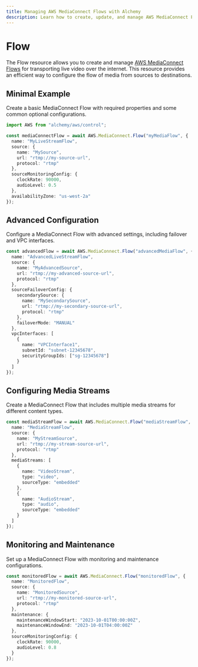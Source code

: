 ```yaml
---
title: Managing AWS MediaConnect Flows with Alchemy
description: Learn how to create, update, and manage AWS MediaConnect Flows using Alchemy Cloud Control.
---
```


# Flow

The Flow resource allows you to create and manage [AWS MediaConnect Flows](https://docs.aws.amazon.com/mediaconnect/latest/userguide/) for transporting live video over the internet. This resource provides an efficient way to configure the flow of media from sources to destinations.

## Minimal Example

Create a basic MediaConnect Flow with required properties and some common optional configurations.

```ts
import AWS from "alchemy/aws/control";

const mediaConnectFlow = await AWS.MediaConnect.Flow("myMediaFlow", {
  name: "MyLiveStreamFlow",
  source: {
    name: "MySource",
    url: "rtmp://my-source-url",
    protocol: "rtmp"
  },
  sourceMonitoringConfig: {
    clockRate: 90000,
    audioLevel: 0.5
  },
  availabilityZone: "us-west-2a"
});
```

## Advanced Configuration

Configure a MediaConnect Flow with advanced settings, including failover and VPC interfaces.

```ts
const advancedFlow = await AWS.MediaConnect.Flow("advancedMediaFlow", {
  name: "AdvancedLiveStreamFlow",
  source: {
    name: "MyAdvancedSource",
    url: "rtmp://my-advanced-source-url",
    protocol: "rtmp"
  },
  sourceFailoverConfig: {
    secondarySource: {
      name: "MySecondarySource",
      url: "rtmp://my-secondary-source-url",
      protocol: "rtmp"
    },
    failoverMode: "MANUAL"
  },
  vpcInterfaces: [
    {
      name: "VPCInterface1",
      subnetId: "subnet-12345678",
      securityGroupIds: ["sg-12345678"]
    }
  ]
});
```

## Configuring Media Streams

Create a MediaConnect Flow that includes multiple media streams for different content types.

```ts
const mediaStreamFlow = await AWS.MediaConnect.Flow("mediaStreamFlow", {
  name: "MediaStreamFlow",
  source: {
    name: "MyStreamSource",
    url: "rtmp://my-stream-source-url",
    protocol: "rtmp"
  },
  mediaStreams: [
    {
      name: "VideoStream",
      type: "video",
      sourceType: "embedded"
    },
    {
      name: "AudioStream",
      type: "audio",
      sourceType: "embedded"
    }
  ]
});
```

## Monitoring and Maintenance

Set up a MediaConnect Flow with monitoring and maintenance configurations.

```ts
const monitoredFlow = await AWS.MediaConnect.Flow("monitoredFlow", {
  name: "MonitoredFlow",
  source: {
    name: "MonitoredSource",
    url: "rtmp://my-monitored-source-url",
    protocol: "rtmp"
  },
  maintenance: {
    maintenanceWindowStart: "2023-10-01T00:00:00Z",
    maintenanceWindowEnd: "2023-10-01T04:00:00Z"
  },
  sourceMonitoringConfig: {
    clockRate: 90000,
    audioLevel: 0.8
  }
});
```